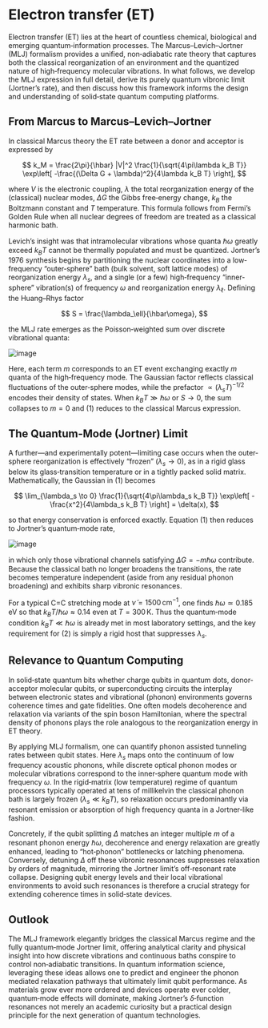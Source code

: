 # Electron transfer (ET)

Electron transfer (ET) lies at the heart of countless chemical, biological and emerging quantum‐information processes. The Marcus–Levich–Jortner (MLJ) formalism provides a unified, non‐adiabatic rate theory that captures both the classical reorganization of an environment and the quantized nature of high‐frequency molecular vibrations. In what follows, we develop the MLJ expression in full detail, derive its purely quantum vibronic limit (Jortner’s rate), and then discuss how this framework informs the design and understanding of solid‐state quantum computing platforms.

## From Marcus to Marcus–Levich–Jortner

In classical Marcus theory the ET rate between a donor and acceptor is expressed by

$$
k_M = \frac{2\pi}{\hbar} |V|^2 \frac{1}{\sqrt{4\pi\lambda k_B T}} \exp\left[ -\frac{(\Delta G + \lambda)^2}{4\lambda k_B T} \right],
$$

where $V$ is the electronic coupling, $\lambda$ the total reorganization energy of the (classical) nuclear modes, $\Delta G$ the Gibbs free‐energy change, $k_B$ the Boltzmann constant and $T$ temperature. This formula follows from Fermi’s Golden Rule when all nuclear degrees of freedom are treated as a classical harmonic bath.

Levich’s insight was that intramolecular vibrations whose quanta $\hbar\omega$ greatly exceed $k_B T$ cannot be thermally populated and must be quantized. Jortner’s 1976 synthesis begins by partitioning the nuclear coordinates into a low‐frequency “outer‐sphere” bath (bulk solvent, soft lattice modes) of reorganization energy $\lambda_s$, and a single (or a few) high‐frequency “inner‐sphere” vibration(s) of frequency $\omega$ and reorganization energy $\lambda_\ell$. Defining the Huang–Rhys factor

$$
S = \frac{\lambda_\ell}{\hbar\omega},
$$

the MLJ rate emerges as the Poisson‐weighted sum over discrete vibrational quanta:

![image](https://github.com/user-attachments/assets/6e276783-4c3c-4473-b9e0-f2802ed87387)


Here, each term $m$ corresponds to an ET event exchanging exactly $m$ quanta of the high‐frequency mode. The Gaussian factor reflects classical fluctuations of the outer‐sphere modes, while the prefactor $\propto (\lambda_s T)^{-1/2}$ encodes their density of states. When $k_B T \gg \hbar\omega$ or $S \to 0$, the sum collapses to $m = 0$ and (1) reduces to the classical Marcus expression.

## The Quantum-Mode (Jortner) Limit

A further—and experimentally potent—limiting case occurs when the outer‐sphere reorganization is effectively “frozen” ($\lambda_s \to 0$), as in a rigid glass below its glass‐transition temperature or in a tightly packed solid matrix. Mathematically, the Gaussian in (1) becomes

$$
\lim_{\lambda_s \to 0} \frac{1}{\sqrt{4\pi\lambda_s k_B T}} \exp\left[ -\frac{x^2}{4\lambda_s k_B T} \right] = \delta(x),
$$

so that energy conservation is enforced exactly. Equation (1) then reduces to Jortner’s quantum‐mode rate,

![image](https://github.com/user-attachments/assets/9e6eb2bc-a924-4867-9407-51a59c7df14b)


in which only those vibrational channels satisfying $\Delta G = -m\hbar\omega$ contribute. Because the classical bath no longer broadens the transitions, the rate becomes temperature independent (aside from any residual phonon broadening) and exhibits sharp vibronic resonances.

For a typical C=C stretching mode at $\tilde{\nu} = 1500\,\text{cm}^{-1}$, one finds $\hbar\omega \simeq 0.185\,\text{eV}$ so that $k_B T / \hbar\omega \approx 0.14$ even at $T = 300\,\text{K}$. Thus the quantum‐mode condition $k_B T \ll \hbar\omega$ is already met in most laboratory settings, and the key requirement for (2) is simply a rigid host that suppresses $\lambda_s$.

## Relevance to Quantum Computing

In solid‐state quantum bits whether charge qubits in quantum dots, donor‐acceptor molecular qubits, or superconducting circuits the interplay between electronic states and vibrational (phonon) environments governs coherence times and gate fidelities. One often models decoherence and relaxation via variants of the spin boson Hamiltonian, where the spectral density of phonons plays the role analogous to the reorganization energy in ET theory.

By applying MLJ formalism, one can quantify phonon assisted tunneling rates between qubit states. Here $\lambda_s$ maps onto the continuum of low frequency acoustic phonons, while discrete optical phonon modes or molecular vibrations correspond to the inner‐sphere quantum mode with frequency $\omega$. In the rigid‐matrix (low temperature) regime of quantum processors typically operated at tens of millikelvin the classical phonon bath is largely frozen ($\lambda_s \ll k_B T$), so relaxation occurs predominantly via resonant emission or absorption of high frequency quanta in a Jortner‐like fashion.

Concretely, if the qubit splitting $\Delta$ matches an integer multiple $m$ of a resonant phonon energy $\hbar\omega$, decoherence and energy relaxation are greatly enhanced, leading to “hot‐phonon” bottlenecks or latching phenomena. Conversely, detuning $\Delta$ off these vibronic resonances suppresses relaxation by orders of magnitude, mirroring the Jortner limit’s off‐resonant rate collapse. Designing qubit energy levels and their local vibrational environments to avoid such resonances is therefore a crucial strategy for extending coherence times in solid‐state devices.

## Outlook

The MLJ framework elegantly bridges the classical Marcus regime and the fully quantum‐mode Jortner limit, offering analytical clarity and physical insight into how discrete vibrations and continuous baths conspire to control non‐adiabatic transitions. In quantum information science, leveraging these ideas allows one to predict and engineer the phonon mediated relaxation pathways that ultimately limit qubit performance. As materials grow ever more ordered and devices operate ever colder, quantum‐mode effects will dominate, making Jortner’s $\delta$‐function resonances not merely an academic curiosity but a practical design principle for the next generation of quantum technologies.
